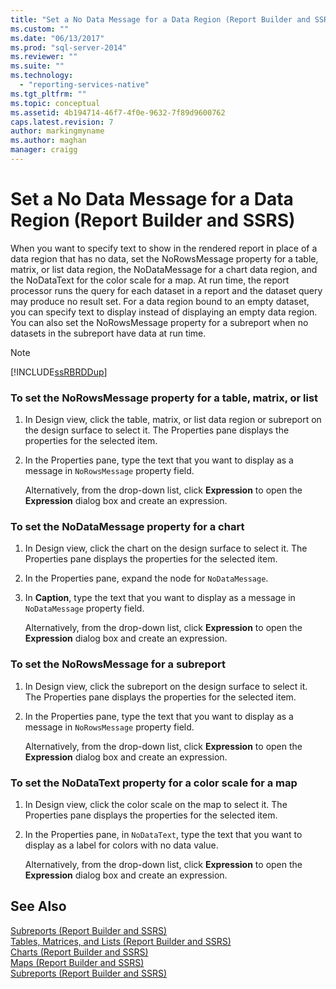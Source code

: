 ```yaml
---
title: "Set a No Data Message for a Data Region (Report Builder and SSRS) | Microsoft Docs"
ms.custom: ""
ms.date: "06/13/2017"
ms.prod: "sql-server-2014"
ms.reviewer: ""
ms.suite: ""
ms.technology: 
  - "reporting-services-native"
ms.tgt_pltfrm: ""
ms.topic: conceptual
ms.assetid: 4b194714-46f7-4f0e-9632-7f89d9600762
caps.latest.revision: 7
author: markingmyname
ms.author: maghan
manager: craigg
---
```

# Set a No Data Message for a Data Region (Report Builder and SSRS)
  When you want to specify text to show in the rendered report in place of a data region that has no data, set the NoRowsMessage property for a table, matrix, or list data region, the NoDataMessage for a chart data region, and the NoDataText for the color scale for a map. At run time, the report processor runs the query for each dataset in a report and the dataset query may produce no result set. For a data region bound to an empty dataset, you can specify text to display instead of displaying an empty data region. You can also set the NoRowsMessage property for a subreport when no datasets in the subreport have data at run time.  
  
> [!NOTE]  
>  [!INCLUDE[ssRBRDDup](../../includes/ssrbrddup-md.md)]  
  
### To set the NoRowsMessage property for a table, matrix, or list  
  
1.  In Design view, click the table, matrix, or list data region or subreport on the design surface to select it. The Properties pane displays the properties for the selected item.  
  
2.  In the Properties pane, type the text that you want to display as a message in `NoRowsMessage` property field.  
  
     Alternatively, from the drop-down list, click **Expression** to open the **Expression** dialog box and create an expression.  
  
### To set the NoDataMessage property for a chart  
  
1.  In Design view, click the chart on the design surface to select it. The Properties pane displays the properties for the selected item.  
  
2.  In the Properties pane, expand the node for `NoDataMessage`.  
  
3.  In **Caption**, type the text that you want to display as a message in `NoDataMessage` property field.  
  
     Alternatively, from the drop-down list, click **Expression** to open the **Expression** dialog box and create an expression.  
  
### To set the NoRowsMessage for a subreport  
  
1.  In Design view, click the subreport on the design surface to select it. The Properties pane displays the properties for the selected item.  
  
2.  In the Properties pane, type the text that you want to display as a message in `NoRowsMessage` property field.  
  
     Alternatively, from the drop-down list, click **Expression** to open the **Expression** dialog box and create an expression.  
  
### To set the NoDataText property for a color scale for a map  
  
1.  In Design view, click the color scale on the map to select it. The Properties pane displays the properties for the selected item.  
  
2.  In the Properties pane, in `NoDataText`, type the text that you want to display as a label for colors with no data value.  
  
     Alternatively, from the drop-down list, click **Expression** to open the **Expression** dialog box and create an expression.  
  
## See Also  
 [Subreports &#40;Report Builder and SSRS&#41;](../report-design/subreports-report-builder-and-ssrs.md)   
 [Tables, Matrices, and Lists &#40;Report Builder and SSRS&#41;](../report-design/create-invoices-and-forms-with-lists-report-builder-and-ssrs.md)   
 [Charts &#40;Report Builder and SSRS&#41;](../report-design/charts-report-builder-and-ssrs.md)   
 [Maps &#40;Report Builder and SSRS&#41;](../report-design/maps-report-builder-and-ssrs.md)   
 [Subreports &#40;Report Builder and SSRS&#41;](../report-design/subreports-report-builder-and-ssrs.md)  
  
  
